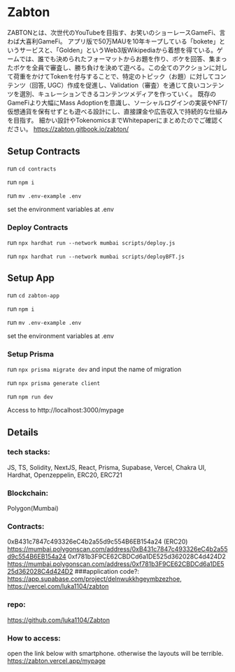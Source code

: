 # Zabton
ZABTONとは、次世代のYouTubeを目指す、お笑いのショーレースGameFi、言わば大喜利GameFi。
アプリ版で50万MAUを10年キープしている「bokete」というサービスと、「Golden」というWeb3版Wikipediaから着想を得ている。ゲームでは、誰でも決められたフォーマットからお題を作り、ボケを回答、集まったボケを全員で審査し、勝ち負けを決めて遊べる。この全てのアクションに対して荷重をかけてTokenを付与することで、特定のトピック（お題）に対してコンテンツ（回答, UGC）作成を促進し、Validation（審査）を通じて良いコンテンツを選別、キュレーションできるコンテンツメディアを作っていく。
既存のGameFiより大幅にMass Adoptionを意識し、ソーシャルログインの実装やNFT/仮想通貨を保有せずとも遊べる設計にし、直接課金や広告収入で持続的な仕組みを目指す。
細かい設計やTokenomicsまでWhitepaperにまとめたのでご確認ください。
https://zabton.gitbook.io/zabton/

## Setup Contracts

run ```cd contracts```

run ```npm i```

run ```mv .env-example .env```

set the environment variables at .env

### Deploy Contracts

run ```npx hardhat run --network mumbai scripts/deploy.js```

run ```npx hardhat run --network mumbai scripts/deployBFT.js```

## Setup App

run ```cd zabton-app```

run ```npm i```

run ```mv .env-example .env```

set the environment variables at .env

### Setup Prisma

run ```npx prisma migrate dev``` and input the name of migration

run ```npx prisma generate client```

run ```npm run dev```

Access to http://localhost:3000/mypage

## Details 

### tech stacks: 
JS, TS, Solidity, NextJS, React, Prisma, Supabase, Vercel, Chakra UI, Hardhat,  Openzeppelin, ERC20, ERC721
### Blockchain: 
Polygon(Mumbai)
### Contracts: 
0xB431c7847c493326eC4b2a55d9c554B6EB154a24 (ERC20)
https://mumbai.polygonscan.com/address/0xB431c7847c493326eC4b2a55d9c554B6EB154a24
0xf781b3F9CE62CBDCd6a1DE525d362028C4d424D2
https://mumbai.polygonscan.com/address/0xf781b3F9CE62CBDCd6a1DE525d362028C4d424D2
###application code?: 
https://app.supabase.com/project/delnwukkhgeymbzezhoe,
https://vercel.com/luka1104/zabton

### repo: 
https://github.com/luka1104/Zabton
### How to access: 
open the link below with smartphone. otherwise the layouts will be terrible.
https://zabton.vercel.app/mypage
